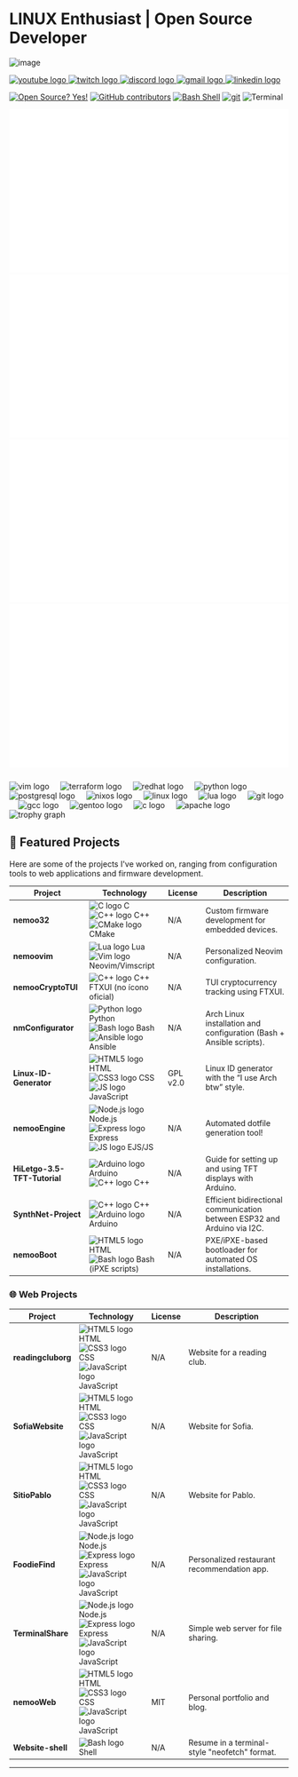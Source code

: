 #  LINUX Enthusiast | Open Source Developer 



![image](https://github.com/user-attachments/assets/13dc7925-794e-4b1d-9258-a57623e35217)

<div align="left">
  <a href="https://www.youtube.com/@capi_nemoo" target="_blank">
    <img src="https://img.shields.io/static/v1?message=Youtube&logo=youtube&label=&color=FF0000&logoColor=white&labelColor=&style=for-the-badge" height="35" alt="youtube logo"  />
  </a>
  <a href="https://help.twitch.tv/s/article/supported-browsers?language=en_US" target="_blank">
    <img src="https://img.shields.io/static/v1?message=Twitch&logo=twitch&label=&color=9146FF&logoColor=white&labelColor=&style=for-the-badge" height="35" alt="twitch logo"  />
  </a>
  <a href="https://discord.gg/qjFvc7eXQW" target="_blank">
    <img src="https://img.shields.io/static/v1?message=Discord&logo=discord&label=&color=7289DA&logoColor=white&labelColor=&style=for-the-badge" height="35" alt="discord logo"  />
  </a>
  <a href="	renatorr.work@gmail.com" target="_blank">
    <img src="https://img.shields.io/static/v1?message=Gmail&logo=gmail&label=&color=D14836&logoColor=white&labelColor=&style=for-the-badge" height="35" alt="gmail logo"  />
  </a>
  <a href="https://www.linkedin.com/in/renato-ramirez-563bb5273/" target="_blank">
    <img src="https://img.shields.io/static/v1?message=LinkedIn&logo=linkedin&label=&color=0077B5&logoColor=white&labelColor=&style=for-the-badge" height="35" alt="linkedin logo"  />
  </a>
</div>

[![Open Source? Yes!](https://badgen.net/badge/Open%20Source%20%3F/Yes%21/blue?icon=github)](https://github.com/Naereen/badges/) [![GitHub contributors](https://img.shields.io/github/contributors/Naereen/badges.svg)](https://GitHub.com/Naereen/badges/graphs/contributors/)
 [![Bash Shell](https://badges.frapsoft.com/bash/v1/bash.png?v=103)](https://github.com/ellerbrock/open-source-badges/) [![git](https://img.shields.io/badge/--F05032?logo=git&logoColor=ffffff)](http://git-scm.com/) ![Terminal](https://badgen.net/badge/icon/terminal?icon=terminal&label)



![](https://raw.githubusercontent.com/capi-nemoo/github-stats/master/generated/overview.svg#gh-dark-mode-only) 
![](https://raw.githubusercontent.com/capi-nemoo/github-stats/master/generated/languages.svg#gh-dark-mode-only)
![](https://raw.githubusercontent.com/capi-nemoo/github-stats/master/generated/overview.svg#gh-light-mode-only)
![](https://raw.githubusercontent.com/capi-nemoo/github-stats/master/generated/languages.svg#gh-light-mode-only)

###

<div align="left">
  <img src="https://cdn.jsdelivr.net/gh/devicons/devicon/icons/vim/vim-original.svg" height="30" alt="vim logo"  />
  <img width="12" />
  <img src="https://cdn.jsdelivr.net/gh/devicons/devicon/icons/terraform/terraform-original.svg" height="30" alt="terraform logo"  />
  <img width="12" />
  <img src="https://cdn.jsdelivr.net/gh/devicons/devicon/icons/redhat/redhat-original.svg" height="30" alt="redhat logo"  />
  <img width="12" />
  <img src="https://cdn.jsdelivr.net/gh/devicons/devicon/icons/python/python-original.svg" height="30" alt="python logo"  />
  <img width="12" />
  <img src="https://cdn.jsdelivr.net/gh/devicons/devicon/icons/postgresql/postgresql-original.svg" height="30" alt="postgresql logo"  />
  <img width="12" />
  <img src="https://cdn.jsdelivr.net/gh/devicons/devicon/icons/nixos/nixos-original.svg" height="30" alt="nixos logo"  />
  <img width="12" />
  <img src="https://cdn.jsdelivr.net/gh/devicons/devicon/icons/linux/linux-original.svg" height="30" alt="linux logo"  />
  <img width="12" />
  <img src="https://cdn.jsdelivr.net/gh/devicons/devicon/icons/lua/lua-original.svg" height="30" alt="lua logo"  />
  <img width="12" />
  <img src="https://cdn.jsdelivr.net/gh/devicons/devicon/icons/git/git-original.svg" height="30" alt="git logo"  />
  <img width="12" />
  <img src="https://cdn.jsdelivr.net/gh/devicons/devicon/icons/gcc/gcc-original.svg" height="30" alt="gcc logo"  />
  <img width="12" />
  <img src="https://cdn.jsdelivr.net/gh/devicons/devicon/icons/gentoo/gentoo-plain.svg" height="30" alt="gentoo logo"  />
  <img width="12" />
  <img src="https://cdn.jsdelivr.net/gh/devicons/devicon/icons/c/c-original.svg" height="30" alt="c logo"  />
  <img width="12" />
  <img src="https://cdn.jsdelivr.net/gh/devicons/devicon/icons/apache/apache-original.svg" height="30" alt="apache logo"  />
</div>

<div align="left">
  <img src="https://github-profile-trophy.vercel.app?username=capi-nemoo&theme=nord&column=-1&row=1&margin-w=8&margin-h=8&no-bg=true&no-frame=true&order=4" height="150" alt="trophy graph"  />
</div>

## 🚀 Featured Projects  
Here are some of the projects I've worked on, ranging from configuration tools to web applications and firmware development.  

| Project                 | Technology                                                                                                                                                                                                                                                                                                                                                                                               | License        | Description                                                                                             |
|-------------------------|-----------------------------------------------------------------------------------------------------------------------------------------------------------------------------------------------------------------------------------------------------------------------------------------------------------------------------------------------------------------------------------------------------------|----------------|---------------------------------------------------------------------------------------------------------|
| **nemoo32**             | <img src="https://cdn.jsdelivr.net/gh/devicons/devicon/icons/c/c-original.svg" height="20" alt="C logo" /> C <br/> <img src="https://cdn.jsdelivr.net/gh/devicons/devicon/icons/cplusplus/cplusplus-original.svg" height="20" alt="C++ logo" /> C++ <br/> <img src="https://cdn.jsdelivr.net/gh/devicons/devicon/icons/cmake/cmake-original.svg" height="20" alt="CMake logo" /> CMake | N/A            | Custom firmware development for embedded devices.                                                        |
| **nemoovim**            | <img src="https://cdn.jsdelivr.net/gh/devicons/devicon/icons/lua/lua-original.svg" height="20" alt="Lua logo" /> Lua <br/> <img src="https://cdn.jsdelivr.net/gh/devicons/devicon/icons/vim/vim-original.svg" height="20" alt="Vim logo" /> Neovim/Vimscript                                                                                                                                                | N/A            | Personalized Neovim configuration.                                                                      |
| **nemooCryptoTUI**      | <img src="https://cdn.jsdelivr.net/gh/devicons/devicon/icons/cplusplus/cplusplus-original.svg" height="20" alt="C++ logo" /> C++ <br/> FTXUI (no ícono oficial)                                                                                                                                                                                                                                             | N/A            | TUI cryptocurrency tracking using FTXUI.                                                                 |
| **nmConfigurator**      | <img src="https://cdn.jsdelivr.net/gh/devicons/devicon/icons/python/python-original.svg" height="20" alt="Python logo" /> Python <br/> <img src="https://cdn.jsdelivr.net/gh/devicons/devicon/icons/bash/bash-original.svg" height="20" alt="Bash logo" /> Bash <br/> <img src="https://cdn.jsdelivr.net/gh/devicons/devicon/icons/ansible/ansible-original.svg" height="20" alt="Ansible logo" /> Ansible | N/A            | Arch Linux installation and configuration (Bash + Ansible scripts).                                      |
| **Linux-ID-Generator**  | <img src="https://cdn.jsdelivr.net/gh/devicons/devicon/icons/html5/html5-original.svg" height="20" alt="HTML5 logo" /> HTML <br/> <img src="https://cdn.jsdelivr.net/gh/devicons/devicon/icons/css3/css3-original.svg" height="20" alt="CSS3 logo" /> CSS <br/> <img src="https://cdn.jsdelivr.net/gh/devicons/devicon/icons/javascript/javascript-original.svg" height="20" alt="JS logo" /> JavaScript   | GPL v2.0       | Linux ID generator with the “I use Arch btw” style.                                                      |
| **nemooEngine**         | <img src="https://cdn.jsdelivr.net/gh/devicons/devicon/icons/nodejs/nodejs-original.svg" height="20" alt="Node.js logo" /> Node.js <br/> <img src="https://cdn.jsdelivr.net/gh/devicons/devicon/icons/express/express-original.svg" height="20" alt="Express logo" /> Express <br/> <img src="https://cdn.jsdelivr.net/gh/devicons/devicon/icons/javascript/javascript-original.svg" height="20" alt="JS logo" /> EJS/JS | N/A            | Automated dotfile generation tool!                                                                        |
| **HiLetgo-3.5-TFT-Tutorial** | <img src="https://cdn.jsdelivr.net/gh/devicons/devicon/icons/arduino/arduino-original.svg" height="20" alt="Arduino logo" /> Arduino <br/> <img src="https://cdn.jsdelivr.net/gh/devicons/devicon/icons/cplusplus/cplusplus-original.svg" height="20" alt="C++ logo" /> C++                                                                                                                | N/A            | Guide for setting up and using TFT displays with Arduino.                                                |
| **SynthNet-Project**    | <img src="https://cdn.jsdelivr.net/gh/devicons/devicon/icons/cplusplus/cplusplus-original.svg" height="20" alt="C++ logo" /> C++ <br/> <img src="https://cdn.jsdelivr.net/gh/devicons/devicon/icons/arduino/arduino-original.svg" height="20" alt="Arduino logo" /> Arduino                                                                                                                           | N/A            | Efficient bidirectional communication between ESP32 and Arduino via I2C.                                  |
| **nemooBoot**           | <img src="https://cdn.jsdelivr.net/gh/devicons/devicon/icons/html5/html5-original.svg" height="20" alt="HTML5 logo" /> HTML <br/> <img src="https://cdn.jsdelivr.net/gh/devicons/devicon/icons/bash/bash-original.svg" height="20" alt="Bash logo" /> Bash (iPXE scripts)                                                                                                                            | N/A            | PXE/iPXE-based bootloader for automated OS installations.                                                |

### 🌐 Web Projects  
| Project            | Technology                                                                                                                                                          | License | Description                                         |
|--------------------|---------------------------------------------------------------------------------------------------------------------------------------------------------------------|---------|-----------------------------------------------------|
| **readingcluborg** | <img src="https://cdn.jsdelivr.net/gh/devicons/devicon/icons/html5/html5-original.svg" height="20" alt="HTML5 logo" /> HTML <br/> <img src="https://cdn.jsdelivr.net/gh/devicons/devicon/icons/css3/css3-original.svg" height="20" alt="CSS3 logo" /> CSS <br/> <img src="https://cdn.jsdelivr.net/gh/devicons/devicon/icons/javascript/javascript-original.svg" height="20" alt="JavaScript logo" /> JavaScript | N/A     | Website for a reading club.                         |
| **SofiaWebsite**   | <img src="https://cdn.jsdelivr.net/gh/devicons/devicon/icons/html5/html5-original.svg" height="20" alt="HTML5 logo" /> HTML <br/> <img src="https://cdn.jsdelivr.net/gh/devicons/devicon/icons/css3/css3-original.svg" height="20" alt="CSS3 logo" /> CSS <br/> <img src="https://cdn.jsdelivr.net/gh/devicons/devicon/icons/javascript/javascript-original.svg" height="20" alt="JavaScript logo" /> JavaScript | N/A     | Website for Sofia.                                 |
| **SitioPablo**     | <img src="https://cdn.jsdelivr.net/gh/devicons/devicon/icons/html5/html5-original.svg" height="20" alt="HTML5 logo" /> HTML <br/> <img src="https://cdn.jsdelivr.net/gh/devicons/devicon/icons/css3/css3-original.svg" height="20" alt="CSS3 logo" /> CSS <br/> <img src="https://cdn.jsdelivr.net/gh/devicons/devicon/icons/javascript/javascript-original.svg" height="20" alt="JavaScript logo" /> JavaScript | N/A     | Website for Pablo.                                 |
| **FoodieFind**     | <img src="https://cdn.jsdelivr.net/gh/devicons/devicon/icons/nodejs/nodejs-original.svg" height="20" alt="Node.js logo" /> Node.js <br/> <img src="https://cdn.jsdelivr.net/gh/devicons/devicon/icons/express/express-original.svg" height="20" alt="Express logo" /> Express <br/> <img src="https://cdn.jsdelivr.net/gh/devicons/devicon/icons/javascript/javascript-original.svg" height="20" alt="JavaScript logo" /> JavaScript | N/A     | Personalized restaurant recommendation app.         |
| **TerminalShare**  | <img src="https://cdn.jsdelivr.net/gh/devicons/devicon/icons/nodejs/nodejs-original.svg" height="20" alt="Node.js logo" /> Node.js <br/> <img src="https://cdn.jsdelivr.net/gh/devicons/devicon/icons/express/express-original.svg" height="20" alt="Express logo" /> Express <br/> <img src="https://cdn.jsdelivr.net/gh/devicons/devicon/icons/javascript/javascript-original.svg" height="20" alt="JavaScript logo" /> JavaScript | N/A     | Simple web server for file sharing.                |
| **nemooWeb**       | <img src="https://cdn.jsdelivr.net/gh/devicons/devicon/icons/html5/html5-original.svg" height="20" alt="HTML5 logo" /> HTML <br/> <img src="https://cdn.jsdelivr.net/gh/devicons/devicon/icons/css3/css3-original.svg" height="20" alt="CSS3 logo" /> CSS <br/> <img src="https://cdn.jsdelivr.net/gh/devicons/devicon/icons/javascript/javascript-original.svg" height="20" alt="JavaScript logo" /> JavaScript | MIT     | Personal portfolio and blog.                        |
| **Website-shell**  | <img src="https://cdn.jsdelivr.net/gh/devicons/devicon/icons/bash/bash-original.svg" height="20" alt="Bash logo" /> Shell                                                                                   | N/A     | Resume in a terminal-style "neofetch" format.      |

---








